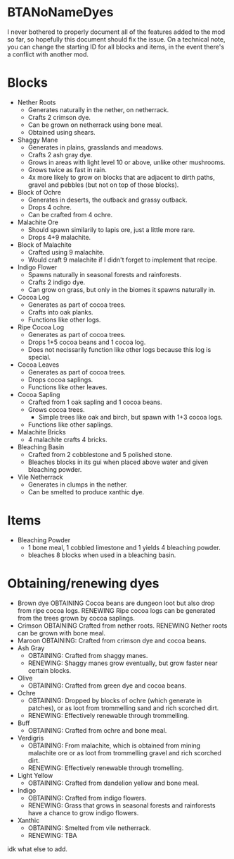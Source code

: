 # BTANoNameDyes
I never bothered to properly document all of the features added to the mod so far, so hopefully this document should fix the issue. 
On a technical note, you can change the starting ID for all blocks and items, in the event there's a conflict with another mod. 

# Blocks
+ Nether Roots
  + Generates naturally in the nether, on netherrack.
  + Crafts 2 crimson dye.
  + Can be grown on netherrack using bone meal.
  + Obtained using shears.
+ Shaggy Mane
  + Generates in plains, grasslands and meadows.
  + Crafts 2 ash gray dye.
  + Grows in areas with light level 10 or above, unlike other mushrooms.
  + Grows twice as fast in rain.
  + 4x more likely to grow on blocks that are adjacent to dirth paths, gravel and pebbles (but not on top of those blocks).
+ Block of Ochre
  + Generates in deserts, the outback and grassy outback.
  + Drops 4 ochre.
  + Can be crafted from 4 ochre.
+ Malachite Ore
  + Should spawn similarily to lapis ore, just a little more rare.
  + Drops 4+9 malachite.
+ Block of Malachite
  + Crafted using 9 malachite.
  + Would craft 9 malachite if I didn't forget to implement that recipe.
+ Indigo Flower
  + Spawns naturally in seasonal forests and rainforests.
  + Crafts 2 indigo dye.
  + Can grow on grass, but only in the biomes it spawns naturally in.
+ Cocoa Log
  + Generates as part of cocoa trees.
  + Crafts into oak planks.
  + Functions like other logs.
+ Ripe Cocoa Log
  + Generates as part of cocoa trees.
  + Drops 1+5 cocoa beans and 1 cocoa log.
  + Does not necissarily function like other logs because this log is special.
+ Cocoa Leaves
  + Generates as part of cocoa trees.
  + Drops cocoa saplings.
  + Functions like other leaves.
+ Cocoa Sapling
  + Crafted from 1 oak sapling and 1 cocoa beans.
  + Grows cocoa trees.
      + Simple trees like oak and birch, but spawn with 1+3 cocoa logs.
  + Functions like other saplings.
+ Malachite Bricks
  + 4 malachite crafts 4 bricks.
+ Bleaching Basin
  + Crafted from 2 cobblestone and 5 polished stone.
  + Bleaches blocks in its gui when placed above water and given bleaching powder.
+ Vile Netherrack
  + Generates in clumps in the nether.
  + Can be smelted to produce xanthic dye.

# Items
+ Bleaching Powder
  + 1 bone meal, 1 cobbled limestone and 1 yields 4 bleaching powder.
  + bleaches 8 blocks when used in a bleaching basin.

# Obtaining/renewing dyes
+ Brown dye
  OBTAINING Cocoa beans are dungeon loot but also drop from ripe cocoa logs.
  RENEWING Ripe cocoa logs can be generated from the trees grown by cocoa saplings.
+ Crimson
  OBTAINING Crafted from nether roots.
  RENEWING Nether roots can be grown with bone meal.
+ Maroon
  OBTAINING: Crafted from crimson dye and cocoa beans.
+ Ash Gray
  - OBTAINING: Crafted from shaggy manes.
  - RENEWING: Shaggy manes grow eventually, but grow faster near certain blocks.
+ Olive
  - OBTAINING: Crafted from green dye and cocoa beans.
+ Ochre
  - OBTAINING: Dropped by blocks of ochre (which generate in patches), or as loot from trommelling sand and rich scorched dirt.
  - RENEWING: Effectively renewable through trommelling.
+ Buff
  - OBTAINING: Crafted from ochre and bone meal.
+ Verdigris
  - OBTAINING: From malachite, which is obtained from mining malachite ore or as loot from trommelling gravel and rich scorched dirt.
  - RENEWING: Effectively renewable through tromelling.
+ Light Yellow
  - OBTAINING: Crafted from dandelion yellow and bone meal.
+ Indigo
  - OBTAINING: Crafted from indigo flowers.
  - RENEWING: Grass that grows in seasonal forests and rainforests have a chance to grow indigo flowers.
+ Xanthic
  - OBTAINING: Smelted from vile netherrack.
  - RENEWING: TBA

idk what else to add.
